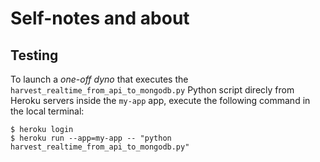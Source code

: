 # Self-notes and about

## Testing

To launch a *one-off dyno* that executes the ```harvest_realtime_from_api_to_mongodb.py``` Python script direcly from Heroku servers inside the ```my-app``` app, execute the following command in the local terminal:

    $ heroku login
    $ heroku run --app=my-app -- "python harvest_realtime_from_api_to_mongodb.py"
